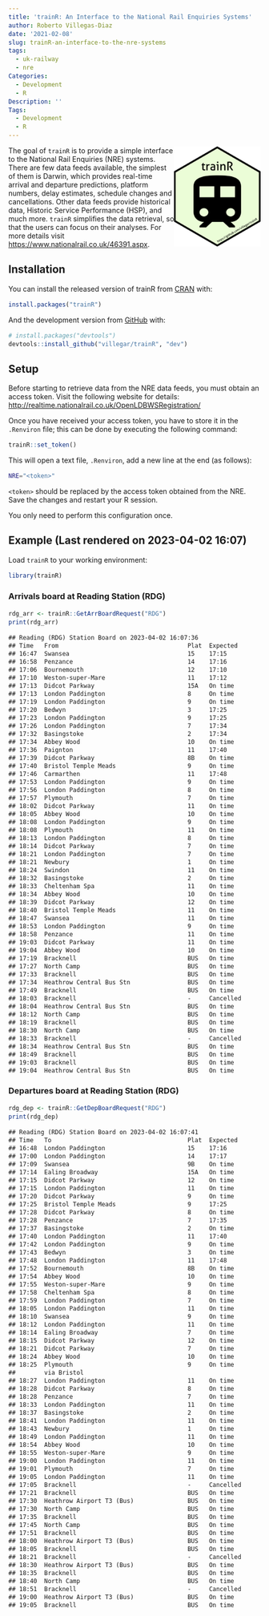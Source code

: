 ```yaml
---
title: 'trainR: An Interface to the National Rail Enquiries Systems'
author: Roberto Villegas-Diaz
date: '2021-02-08'
slug: trainR-an-interface-to-the-nre-systems
tags:
  - uk-railway
  - nre
Categories:
  - Development
  - R
Description: ''
Tags:
  - Development
  - R
---
```


<img src="https://raw.githubusercontent.com/villegar/trainR/main/inst/images/logo.png" alt="logo" align="right" height=200px/>

The goal of `trainR` is to provide a simple interface to the 
National Rail Enquiries (NRE) systems. There are few data feeds 
available, the simplest of them is Darwin, which provides real-time 
arrival and departure predictions, platform numbers, delay estimates, 
schedule changes and cancellations. Other data feeds provide historical 
data, Historic Service Performance (HSP), and much more. `trainR` 
simplifies the data retrieval, so that the users can focus on their 
analyses. For more details visit 
https://www.nationalrail.co.uk/46391.aspx.

## Installation

You can install the released version of trainR from [CRAN](https://CRAN.R-project.org) with:

``` r
install.packages("trainR")
```

And the development version from [GitHub](https://github.com/) with:

``` r
# install.packages("devtools")
devtools::install_github("villegar/trainR", "dev")
```

## Setup
Before starting to retrieve data from the NRE data feeds, you must obtain an access token. 
Visit the following website for details: http://realtime.nationalrail.co.uk/OpenLDBWSRegistration/

Once you have received your access token, you have to store it in the `.Renviron` file; this can be 
done by executing the following command:


```r
trainR::set_token()
```

This will open a text file, `.Renviron`, add a new line at the end (as follows):

```bash
NRE="<token>"
```

`<token>` should be replaced by the access token obtained from the NRE. Save the changes and restart 
your R session.

You only need to perform this configuration once.

## Example (Last rendered on 2023-04-02 16:07)

Load `trainR` to your working environment:

```r
library(trainR)
```

### Arrivals board at Reading Station (RDG)


```r
rdg_arr <- trainR::GetArrBoardRequest("RDG")
print(rdg_arr)
```

```
## Reading (RDG) Station Board on 2023-04-02 16:07:36
## Time   From                                    Plat  Expected
## 16:47  Swansea                                 15    17:15
## 16:58  Penzance                                14    17:16
## 17:06  Bournemouth                             12    17:10
## 17:10  Weston-super-Mare                       11    17:12
## 17:13  Didcot Parkway                          15A   On time
## 17:13  London Paddington                       8     On time
## 17:19  London Paddington                       9     On time
## 17:20  Bedwyn                                  3     17:25
## 17:23  London Paddington                       9     17:25
## 17:26  London Paddington                       7     17:34
## 17:32  Basingstoke                             2     17:34
## 17:34  Abbey Wood                              10    On time
## 17:36  Paignton                                11    17:40
## 17:39  Didcot Parkway                          8B    On time
## 17:40  Bristol Temple Meads                    9     On time
## 17:46  Carmarthen                              11    17:48
## 17:53  London Paddington                       9     On time
## 17:56  London Paddington                       8     On time
## 17:57  Plymouth                                7     On time
## 18:02  Didcot Parkway                          11    On time
## 18:05  Abbey Wood                              10    On time
## 18:08  London Paddington                       9     On time
## 18:08  Plymouth                                11    On time
## 18:13  London Paddington                       8     On time
## 18:14  Didcot Parkway                          7     On time
## 18:21  London Paddington                       7     On time
## 18:21  Newbury                                 1     On time
## 18:24  Swindon                                 11    On time
## 18:32  Basingstoke                             2     On time
## 18:33  Cheltenham Spa                          11    On time
## 18:34  Abbey Wood                              10    On time
## 18:39  Didcot Parkway                          12    On time
## 18:40  Bristol Temple Meads                    11    On time
## 18:47  Swansea                                 11    On time
## 18:53  London Paddington                       9     On time
## 18:58  Penzance                                11    On time
## 19:03  Didcot Parkway                          11    On time
## 19:04  Abbey Wood                              10    On time
## 17:19  Bracknell                               BUS   On time
## 17:27  North Camp                              BUS   On time
## 17:33  Bracknell                               BUS   On time
## 17:34  Heathrow Central Bus Stn                BUS   On time
## 17:49  Bracknell                               BUS   On time
## 18:03  Bracknell                               -     Cancelled
## 18:04  Heathrow Central Bus Stn                BUS   On time
## 18:12  North Camp                              BUS   On time
## 18:19  Bracknell                               BUS   On time
## 18:30  North Camp                              BUS   On time
## 18:33  Bracknell                               -     Cancelled
## 18:34  Heathrow Central Bus Stn                BUS   On time
## 18:49  Bracknell                               BUS   On time
## 19:03  Bracknell                               BUS   On time
## 19:04  Heathrow Central Bus Stn                BUS   On time
```

### Departures board at Reading Station (RDG)


```r
rdg_dep <- trainR::GetDepBoardRequest("RDG")
print(rdg_dep)
```

```
## Reading (RDG) Station Board on 2023-04-02 16:07:41
## Time   To                                      Plat  Expected
## 16:48  London Paddington                       15    17:16
## 17:00  London Paddington                       14    17:17
## 17:09  Swansea                                 9B    On time
## 17:14  Ealing Broadway                         15A   On time
## 17:15  Didcot Parkway                          12    On time
## 17:15  London Paddington                       11    On time
## 17:20  Didcot Parkway                          9     On time
## 17:25  Bristol Temple Meads                    9     17:25
## 17:28  Didcot Parkway                          8     On time
## 17:28  Penzance                                7     17:35
## 17:37  Basingstoke                             2     On time
## 17:40  London Paddington                       11    17:40
## 17:42  London Paddington                       9     On time
## 17:43  Bedwyn                                  3     On time
## 17:48  London Paddington                       11    17:48
## 17:52  Bournemouth                             8B    On time
## 17:54  Abbey Wood                              10    On time
## 17:55  Weston-super-Mare                       9     On time
## 17:58  Cheltenham Spa                          8     On time
## 17:59  London Paddington                       7     On time
## 18:05  London Paddington                       11    On time
## 18:10  Swansea                                 9     On time
## 18:12  London Paddington                       11    On time
## 18:14  Ealing Broadway                         7     On time
## 18:15  Didcot Parkway                          12    On time
## 18:21  Didcot Parkway                          7     On time
## 18:24  Abbey Wood                              10    On time
## 18:25  Plymouth                                9     On time
##        via Bristol                             
## 18:27  London Paddington                       11    On time
## 18:28  Didcot Parkway                          8     On time
## 18:28  Penzance                                7     On time
## 18:33  London Paddington                       11    On time
## 18:37  Basingstoke                             2     On time
## 18:41  London Paddington                       11    On time
## 18:43  Newbury                                 1     On time
## 18:49  London Paddington                       11    On time
## 18:54  Abbey Wood                              10    On time
## 18:55  Weston-super-Mare                       9     On time
## 19:00  London Paddington                       11    On time
## 19:01  Plymouth                                7     On time
## 19:05  London Paddington                       11    On time
## 17:05  Bracknell                               -     Cancelled
## 17:21  Bracknell                               BUS   On time
## 17:30  Heathrow Airport T3 (Bus)               BUS   On time
## 17:30  North Camp                              BUS   On time
## 17:35  Bracknell                               BUS   On time
## 17:45  North Camp                              BUS   On time
## 17:51  Bracknell                               BUS   On time
## 18:00  Heathrow Airport T3 (Bus)               BUS   On time
## 18:05  Bracknell                               BUS   On time
## 18:21  Bracknell                               -     Cancelled
## 18:30  Heathrow Airport T3 (Bus)               BUS   On time
## 18:35  Bracknell                               BUS   On time
## 18:40  North Camp                              BUS   On time
## 18:51  Bracknell                               -     Cancelled
## 19:00  Heathrow Airport T3 (Bus)               BUS   On time
## 19:05  Bracknell                               BUS   On time
```
